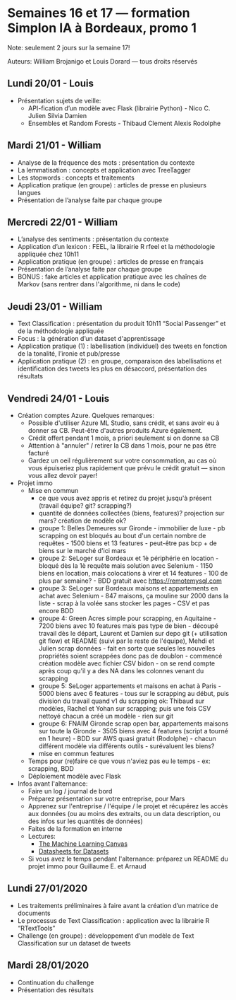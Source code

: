 # Semaines 16 et 17 — formation Simplon IA à Bordeaux, promo 1

Note: seulement 2 jours sur la semaine 17!

Auteurs: William Brojanigo et Louis Dorard — tous droits réservés

## Lundi 20/01 - Louis

* Présentation sujets de veille:
  * API-fication d’un modèle avec Flask (librairie Python) - Nico C. Julien Silvia Damien
  * Ensembles et Random Forests - Thibaud Clement Alexis Rodolphe

## Mardi 21/01 - William

* Analyse de la fréquence des mots : présentation du contexte
* La lemmatisation : concepts et application avec TreeTagger
* Les stopwords : concepts et traitements
* Application pratique (en groupe) : articles de presse en plusieurs langues
* Présentation de l’analyse faite par chaque groupe

## Mercredi 22/01 - William

* L’analyse des sentiments : présentation du contexte
* Application d’un lexicon : FEEL, la librairie R rfeel et la méthodologie appliquée chez 10h11
* Application pratique (en groupe) : articles de presse en français
* Présentation de l’analyse faite par chaque groupe
* BONUS : fake articles et application pratique avec les chaînes de Markov (sans rentrer dans l'algorithme, ni dans le code)

## Jeudi 23/01 - William

* Text Classification : présentation du produit 10h11 “Social Passenger” et de la méthodologie appliquée
* Focus : la génération d’un dataset d'apprentissage
* Application pratique (1) : labellisation (individuel) des tweets en fonction de la tonalité, l’ironie et pub/presse
* Application pratique (2) : en groupe, comparaison des labellisations et identification des tweets les plus en désaccord, présentation des résultats

## Vendredi 24/01 - Louis

* Création comptes Azure. Quelques remarques:
  * Possible d'utiliser Azure ML Studio, sans crédit, et sans avoir eu à donner sa CB. Peut-être d'autres produits Azure également.
  * Crédit offert pendant 1 mois, a priori seulement si on donne sa CB
  * Attention à "annuler" / retirer la CB dans 1 mois, pour ne pas être facturé
  * Gardez un oeil régulièrement sur votre consommation, au cas où vous épuiseriez plus rapidement que prévu le crédit gratuit — sinon vous allez devoir payer!
* Projet immo
  * Mise en commun
    * ce que vous avez appris et retirez du projet jusqu'à présent (travail équipe? git? scrapping?)
    * quantité de données collectées (biens, features)? projection sur mars? création de modèle ok?
    * groupe 1: Belles Demeures sur Gironde - immobilier de luxe - pb scrapping on est bloqués au bout d'un certain nombre de requêtes - 1500 biens et 13 features - peut-être pas bcp + de biens sur le marché d'ici mars
    * groupe 2: SeLoger sur Bordeaux et 1è périphérie en location - bloqué dès la 1è requête mais solution avec Selenium - 1150 biens en location, mais colocations à virer et 14 features - 100 de plus par semaine? - BDD gratuit avec https://remotemysql.com
    * groupe 3: SeLoger sur Bordeaux maisons et appartements en achat avec Selenium - 847 maisons, ça mouline sur 2000 dans la liste - scrap à la volée sans stocker les pages - CSV et pas encore BDD
    * groupe 4: Green Acres simple pour scrapping, en Aquitaine - 7200 biens avec 10 features mais pas type de bien - découpé travail dès le départ, Laurent et Damien sur depo git (+ utilisation git flow) et README (suivi par le reste de l'équipe), Mehdi et Julien scrap données - fait en sorte que seules les nouvelles propriétés soient scrappées donc pas de doublon - commencé création modèle avec fichier CSV bidon - on se rend compte après coup qu'il y a des NA dans les colonnes venant du scrapping
    * groupe 5: SeLoger appartements et maisons en achat à Paris - 5000 biens avec 6 features - tous sur le scrapping au début, puis division du travail quand v1 du scrapping ok: Thibaud sur modèles, Rachel et Yohan sur scrapping; puis une fois CSV nettoyé chacun a créé un modèle - rien sur git
    * groupe 6: FNAIM Gironde scrap open bar, appartements maisons sur toute la Gironde - 3505 biens avec 4 features (script a tourné en 1 heure) - BDD sur AWS quasi gratuit (Rodolphe) - chacun différent modèle via différents outils - surévaluent les biens?
    * mise en commun features
  * Temps pour (re)faire ce que vous n'aviez pas eu le temps - ex: scrapping, BDD
  * Déploiement modèle avec Flask
* Infos avant l'alternance:
  * Faire un log / journal de bord
  * Préparez présentation sur votre entreprise, pour Mars
  * Apprenez sur l'entreprise / l'équipe / le projet et récupérez les accès aux données (ou au moins des extraits, ou un data description, ou des infos sur les quantités de données)
  * Faites de la formation en interne
  * Lectures:
    * [The Machine Learning Canvas](https://gumroad.com/l/mlcanvas/gbi40xs)
    * [Datasheets for Datasets](https://www.microsoft.com/en-us/research/publication/datasheets-for-datasets/)
  * Si vous avez le temps pendant l'alternance: préparez un README du projet immo pour Guillaume E. et Arnaud

## Lundi 27/01/2020

* Les traitements préliminaires à faire avant la création d’un matrice de documents
* Le processus de Text Classification : application avec la librairie R “RTextTools”
* Challenge (en groupe) : développement d’un modèle de Text Classification sur un dataset de tweets

## Mardi 28/01/2020

* Continuation du challenge
* Présentation des résultats
